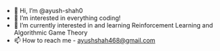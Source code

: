 - 👋 Hi, I’m @ayush-shah0
- 👀 I’m interested in everything coding!
- 🌱 I’m currently interested in and learning Reinforcement Learning and Algorithmic Game Theory
- 📫 How to reach me - ayushshah468@gmail.com

<!---
ayush-shah0/ayush-shah0 is a ✨ special ✨ repository because its `README.md` (this file) appears on your GitHub profile.
You can click the Preview link to take a look at your changes.
--->

